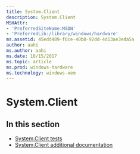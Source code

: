 ```yaml
---
title: System.Client
description: System.Client
MSHAttr:
- 'PreferredSiteName:MSDN'
- 'PreferredLib:/library/windows/hardware'
ms.assetid: 45edd489-f0ce-40b8-92dd-4d13ae3eda5a
author: aahi
ms.author: aahi
ms.date: 10/15/2017
ms.topic: article
ms.prod: windows-hardware
ms.technology: windows-oem
---
```


# System.Client


## <span id="in_this_section"></span>In this section


-   [System.Client tests](system-client-tests.md)
-   [System.Client additional documentation](system-client-additional-documentation.md)

 

 






